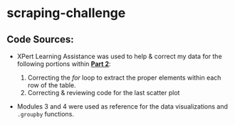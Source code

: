 # scraping-challenge

## Code Sources:
- XPert Learning Assistance was used to help & correct my data for the following portions within [**Part 2**](Starter_Code/part_2_mars_weather.ipynb):
    1. Correcting the *for* loop to extract the proper elements within each row of the table.
    2. Correcting & reviewing code for the last scatter plot

- Modules 3 and 4 were used as reference for the data visualizations and `.groupby` functions.